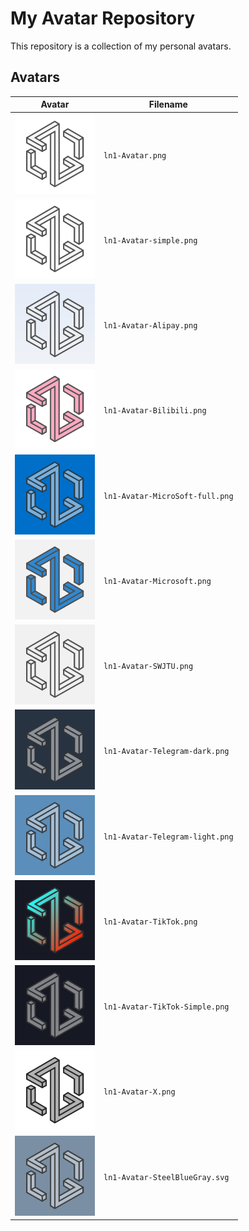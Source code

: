 # My Avatar Repository

This repository is a collection of my personal avatars.

## Avatars

| Avatar | Filename |
|---|---|
| <img src="ln1-Avatar.png" width="128"> | `ln1-Avatar.png` |
| <img src="ln1-Avatar-simple.png" width="128"> | `ln1-Avatar-simple.png` |
| <img src="ln1-Avatar-Alipay.png" width="128"> | `ln1-Avatar-Alipay.png` |
| <img src="ln1-Avatar-Bilibili.png" width="128"> | `ln1-Avatar-Bilibili.png` |
| <img src="ln1-Avatar-MicroSoft-full.png" width="128"> | `ln1-Avatar-MicroSoft-full.png` |
| <img src="ln1-Avatar-Microsoft.png" width="128"> | `ln1-Avatar-Microsoft.png` |
| <img src="ln1-Avatar-SWJTU.png" width="128"> | `ln1-Avatar-SWJTU.png` |
| <img src="ln1-Avatar-Telegram-dark.png" width="128"> | `ln1-Avatar-Telegram-dark.png` |
| <img src="ln1-Avatar-Telegram-light.png" width="128"> | `ln1-Avatar-Telegram-light.png` |
| <img src="ln1-Avatar-TikTok.png" width="128"> | `ln1-Avatar-TikTok.png` |
| <img src="ln1-Avatar-TikTok-Simple.png" width="128"> | `ln1-Avatar-TikTok-Simple.png` |
| <img src="ln1-Avatar-X.png" width="128"> | `ln1-Avatar-X.png` |
| <img src="ln1-Avatar-SteelBlueGray.svg" width="128"> | `ln1-Avatar-SteelBlueGray.svg` |
